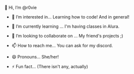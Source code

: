 👋 Hi, I’m @r0vie

- 👀 I’m interested in...
     Learning how to code! And in general!

- 🌱 I’m currently learning ...
     I'm having classes in Alura.

- 💞️ I’m looking to collaborate on ...
     My friend's projects ;)

- 📫 How to reach me...
     You can ask for my discord.
  
- 😄 Pronouns...
     She/her!
  
- ⚡ Fun fact...
    (There isn't any, actually)

<!---
r0vie/r0vie is a ✨ special ✨ repository because its `README.md` (this file) appears on your GitHub profile.
You can click the Preview link to take a look at your changes.
--->
